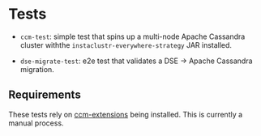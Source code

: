 # Tests

* `ccm-test`: simple test that spins up a multi-node Apache Cassandra cluster withthe `instaclustr-everywhere-strategy`
    JAR installed.
    
* `dse-migrate-test`: e2e test that validates a DSE → Apache Cassandra migration.

## Requirements

These tests rely on [ccm-extensions](https://github.com/zegelin/ccm-extensions) being installed.
This is currently a manual process.